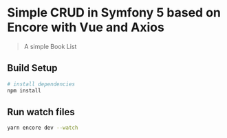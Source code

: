 # Simple CRUD in Symfony 5 based on Encore with Vue and Axios

> A simple Book List

## Build Setup

``` bash
# install dependencies
npm install
```

## Run watch files
``` bash
yarn encore dev --watch
```
